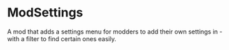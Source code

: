 # ModSettings
A mod that adds a settings menu for modders to add their own settings in - with a filter to find certain ones easily.
